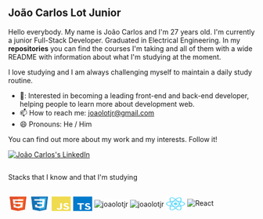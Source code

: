 ## João Carlos Lot Junior

Hello everybody. My name is João Carlos and I'm 27 years old. I'm currently a junior Full-Stack Developer.  Graduated in Electrical Engineering. In my **repositories** you can find the courses I'm taking and all of them with a wide README with information about what I'm studying at the moment. 

I love studying and I am always challenging myself to maintain a daily study routine. 

- 💙: Interested in becoming a leading front-end and back-end developer, helping people to learn more about development web.
- 📫 How to reach me: joaolotjr@gmail.com
- 😄 Pronouns: He / Him


 You can find out more about my work and my interests. Follow it! 

<a href="https://www.linkedin.com/in/joao-carlos-lot-junior/">
  <img alt="João Carlos's LinkedIn" width="100em" src="https://img.shields.io/badge/LinkedIn-0077B5?style=for-the-badge&logo=linkedin&logoColor=white" />
</a>
<br/>


##

Stacks that I know and that I'm studying
<div>
  <div style="display: inline_block"><br>
  <img align="center" alt="joaolotjr" height="30" width="40" src="https://raw.githubusercontent.com/devicons/devicon/master/icons/html5/html5-original.svg">
  <img align="center" alt="joaolotjr" height="30" width="40" src="https://raw.githubusercontent.com/devicons/devicon/master/icons/css3/css3-original.svg">
  <img align="center" alt="joaolotjr" height="30" width="40" src="https://raw.githubusercontent.com/devicons/devicon/master/icons/javascript/javascript-plain.svg">
  <img align="center" alt="joaolotjr" height="30" width="40" src="https://raw.githubusercontent.com/devicons/devicon/master/icons/typescript/typescript-plain.svg">
  <img  align="center" alt="joaolotjr" height="30" width="40" background-color=white src="https://cdn.jsdelivr.net/gh/devicons/devicon/icons/nodejs/nodejs-original.svg" style="background-color: white;" />
  <img  align="center" alt="joaolotjr" height="30" width="40" src="https://cdn.jsdelivr.net/gh/devicons/devicon/icons/express/express-original.svg" />
  <img align="center" alt="joaolotjr" height="30" width="40" src="https://raw.githubusercontent.com/devicons/devicon/master/icons/react/react-original.svg">
  <img src="https://img.shields.io/badge/React-20232A?style=for-the-badge&logo=react&logoColor=61DAFB" alt="React"/>  
   

